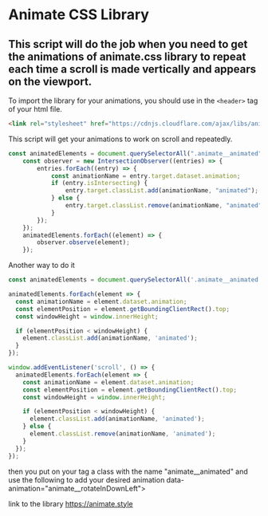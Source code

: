 # Animate CSS Library 

## This script will do the job when you need to get the animations of animate.css library to repeat each time a scroll is made vertically and appears on the viewport.

To import the library for your animations, you should use in the `<header>` tag of your html file. 
```html
<link rel="stylesheet" href="https://cdnjs.cloudflare.com/ajax/libs/animate.css/4.1.1/animate.min.css"/>
```

This script will get your animations to work on scroll and repeatedly.

```javascript
const animatedElements = document.querySelectorAll(".animate__animated");
	const observer = new IntersectionObserver((entries) => {
		entries.forEach((entry) => {
			const animationName = entry.target.dataset.animation;
			if (entry.isIntersecting) {
				entry.target.classList.add(animationName, "animated");
			} else {
				entry.target.classList.remove(animationName, "animated");
			}
		});
	});
	animatedElements.forEach((element) => {
		observer.observe(element);
	});
```
    
Another way to do it 

```javascript
const animatedElements = document.querySelectorAll('.animate__animated');

animatedElements.forEach(element => {
  const animationName = element.dataset.animation;
  const elementPosition = element.getBoundingClientRect().top;
  const windowHeight = window.innerHeight;

  if (elementPosition < windowHeight) {
    element.classList.add(animationName, 'animated');
  }
});

window.addEventListener('scroll', () => {
  animatedElements.forEach(element => {
    const animationName = element.dataset.animation;
    const elementPosition = element.getBoundingClientRect().top;
    const windowHeight = window.innerHeight;

    if (elementPosition < windowHeight) {
      element.classList.add(animationName, 'animated');
    } else {
      element.classList.remove(animationName, 'animated');
    }
  });
});
```
    
then you put on your tag a class with the name "animate__animated" and use the following to add your desired animation data-animation="animate__rotateInDownLeft">
    
link to the library https://animate.style
